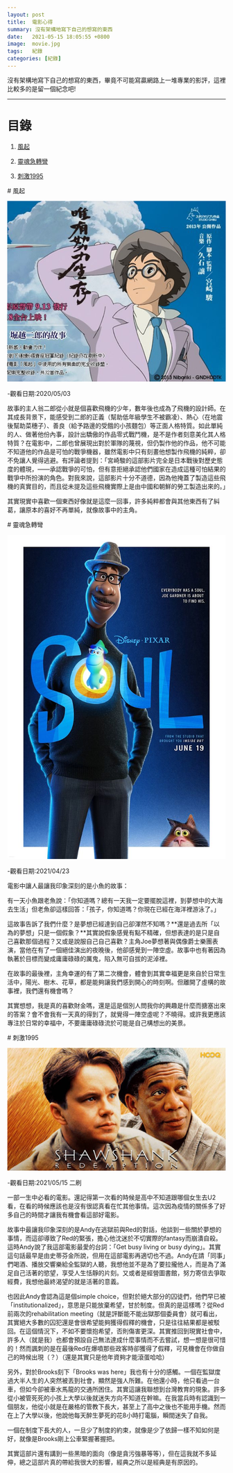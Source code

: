 ```yaml
---
layout: post
title:  電影心得
summary: 沒有架構地寫下自己的想寫的東西
date:   2021-05-15 18:05:55 +0800
image:  movie.jpg
tags:   紀錄
categories: [紀錄]
---
```


沒有架構地寫下自己的想寫的東西，畢竟不可能寫贏網路上一堆專業的影評，這裡比較多的是留一個紀念吧!

***

# 目錄

1. [風起](#風起)

2. [靈魂急轉彎](#靈魂急轉彎)

3. [刺激1995](#刺激1995)


<a name="風起"/>
# 風起

![image](https://raw.githubusercontent.com/poi0905/blog/master/assets/img/posts/movie1.jpg)

-觀看日期:2020/05/03

故事的主人翁二郎從小就是個喜歡飛機的少年，數年後也成為了飛機的設計師。在其成長背景下，能感受到二郎的正義（幫助低年級學生不被霸凌）、熱心（在地震後幫助菜穗子）、善良（給予路邊的受餓的小孩麵包）等正面人格特質。如此單純的人、做著他份內事，設計出驕傲的作品零式戰鬥機，是不是作者刻意美化其人格特質？在電影中，二郎也曾展現出對於軍隊的蔑視，但仍製作他的作品，他不可能不知道他的作品是可怕的戰爭機器，雖然電影中只有刻畫他想製作飛機的純粹，卻不免讓人覺得逃避。有評論者提到：「宮崎駿的這部影片完全是日本戰後對歷史態度的體現，——承認戰爭的可怕，但有意拒絕承認他們國家在造成這種可怕結果的戰爭中所扮演的角色。對我來說，這部影片十分不道德，因為他掩蓋了製造這些飛機的真實目的，而且從未提及這些飛機實際上是由中國和朝鮮的勞工製造出來的。」

其實現實中喜歡一個東西好像就是這麼一回事，許多純粹都會與其他東西有了糾葛，讓原本的喜好不再單純，就像故事中的主角。


<a name="靈魂急轉彎"/>
# 靈魂急轉彎

![image](https://raw.githubusercontent.com/poi0905/blog/master/assets/img/posts/movie2.png)

-觀看日期:2021/04/23

電影中讓人最讓我印象深刻的是小魚的故事：

有一天小魚跟老魚說：「你知道嗎？總有一天我一定要擺脫這裡，到夢想中的大海去生活」但老魚卻這樣回答：「孩子，你知道嗎？你現在已經在海洋裡游泳了。」

這故事告訴了我們什麼？是夢想已經達到自己卻渾然不知嗎？**還是過去所「以為的夢想」只是一個假象？**其實說假象感覺有點不精確，但想表達的是只是自己喜歡那個過程？又或是說服自己自己喜歡？主角Joe夢想著與偶像爵士樂團表演，當他在有了一個絕佳演出的夜晚後，他卻感覺到一陣空虛。故事中也有著因為執著於目標而變成庸庸碌碌的厲鬼，陷入無可自拔的泥淖裡。

在故事的最後裡，主角幸運的有了第二次機會，體會到其實幸福更是來自於日常生活中，陽光、樹木、花草，都是能夠讓我們感到開心的時刻啊。但離開了虛構的故事裡，我們還有機會嗎？

其實想想，我是真的喜歡財金嗎，還是這是個別人問我你的興趣是什麼而搪塞出來的答案？會不會我有一天真的得到了，就覺得一陣空虛呢？不曉得。或許我更應該專注於日常的幸福中，不要庸庸碌碌流於可能是自己構想出的美景。


<a name="刺激1995"/>
# 刺激1995

![image](https://raw.githubusercontent.com/poi0905/blog/master/assets/img/posts/movie3.jpg)

-觀看日期:2021/05/15 二刷

一部一生中必看的電影。還記得第一次看的時候是高中不知道跟哪個女生去U2看，在看的時候應該也是沒有很認真看在忙其他事情。這次因為疫情的關係多了好多自己的時間才讓我有機會看這部好電影。

故事中最讓我印象深刻的是Andy在逃獄前與Red的對話，他談到一些關於夢想的事情，而這卻導致了Red的緊張，擔心他沈迷於不切實際的fantasy而崩潰自殺。這時Andy說了我這部電影最愛的台詞：「Get busy living or busy dying」。其實這句話最早是由史蒂芬金所說，但用在這部電影再適切也不過。Andy在請「同事」們喝酒、播放交響樂給全監獄的人聽，我想他並不是為了要拉攏他人，而是為了滿足自己活著的慾望，享受人生恬靜的片刻。又或者是經營圖書館，努力寄信去爭取經費，我想他最終渴望的就是活著的意義。

也因此Andy會認為這是個simple choice，但對於絕大部分的囚徒們，他們早已被「institutionalized」，意思是只能放棄希望，甘於制度。但真的是這樣嗎？從Red前兩次的rehabilitation meeting（就是評斷能不能出獄那個委員會）就可看出，其實絕大多數的囚犯還是會很希望能夠獲得假釋的機會，只是往往結果都是被駁回。在這個情況下，不如不要懷抱希望，否則傷害更深。其實推回到現實社會中，許多人（就是我）也都會預設自己無法達成什麼事情而不去嘗試，想一想是很可惜的！然而諷刺的是在最後Red在爆噴那些政客時卻獲得了假釋，可見機會在你做自己的時候出現（？）（還是其實只是他年資夠才能滾蛋哈哈）

另外，對於Brooks刻下「Brooks was here」我也有十分的感觸。一個在監獄度過大半人生的人突然被丟到社會，顯然是強人所難。在他還小時，他只看過一台車，但如今卻被車水馬龍的交通所困住。其實這讓我聯想到台灣教育的現象。許多從小被管死死的小孩上大學以後就迷失方向不知道在幹嘛。在我當兵時有認識到一個朋友，他從小就是在嚴格的管教下長大，甚至上了高中之後也不能用手機。然而在上了大學以後，他說他每天醉生夢死的花8小時打電腦，瞬間迷失了自我。

一個在制度下長大的人，一旦少了制度的約束，就像是少了依歸一樣不知如何是好，就像是Brooks剛上公車緊握著握把。

其實這部片還有講到一些黑暗的面向（像是貪污強暴等等），但在這我就不多延伸，總之這部片真的帶給我很大的影響，經典之所以是經典是有原因的。






